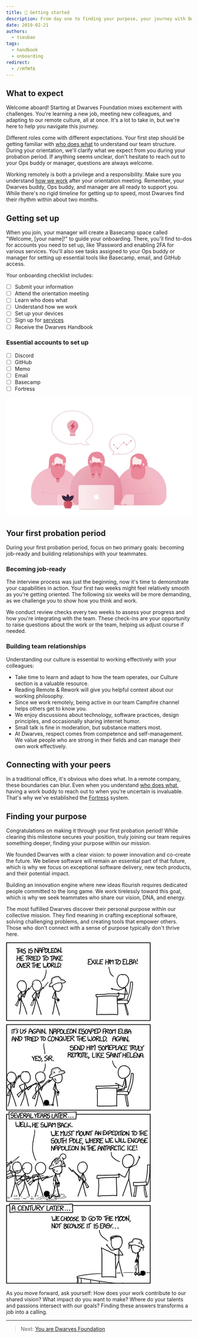 ```yaml
---
title: 💎 Getting started
description: From day one to finding your purpose, your journey with Dwarves Foundation starts here.
date: 2019-02-21
authors:
  - tieubao
tags:
  - handbook
  - onboarding
redirect:
  - /rHfWfA
---
```


## What to expect

Welcome aboard! Starting at Dwarves Foundation mixes excitement with challenges. You're learning a new job, meeting new colleagues, and adapting to our remote culture, all at once. It's a lot to take in, but we're here to help you navigate this journey.

Different roles come with different expectations. Your first step should be getting familiar with [who does what](who-does-what.md) to understand our team structure. During your orientation, we'll clarify what we expect from you during your probation period. If anything seems unclear, don't hesitate to reach out to your Ops buddy or manager, questions are always welcome.

Working remotely is both a privilege and a responsibility. Make sure you understand [how we work](how-we-work.md) after your orientation meeting. Remember, your Dwarves buddy, Ops buddy, and manager are all ready to support you. While there's no rigid timeline for getting up to speed, most Dwarves find their rhythm within about two months.

## Getting set up

When you join, your manager will create a Basecamp space called "Welcome, [your name]!" to guide your onboarding. There, you'll find to-dos for accounts you need to set up, like 1Password and enabling 2FA for various services. You'll also see tasks assigned to your Ops buddy or manager for setting up essential tools like Basecamp, email, and GitHub access.

Your onboarding checklist includes:

- [ ] Submit your information
- [ ] Attend the orientation meeting
- [ ] Learn who does what
- [ ] Understand how we work
- [ ] Set up your devices
- [ ] Sign up for [services](tools-and-systems.md)
- [ ] Receive the Dwarves Handbook

### Essential accounts to set up

- [ ] Discord
- [ ] GitHub
- [ ] Memo
- [ ] Email
- [ ] Basecamp
- [ ] Fortress

![Dwarves team onboarding](assets/team-welcome.webp)

## Your first probation period

During your first probation period, focus on two primary goals: becoming job-ready and building relationships with your teammates.

### Becoming job-ready

The interview process was just the beginning, now it's time to demonstrate your capabilities in action. Your first two weeks might feel relatively smooth as you're getting oriented. The following six weeks will be more demanding, as we challenge you to show how you think and work.

We conduct review checks every two weeks to assess your progress and how you're integrating with the team. These check-ins are your opportunity to raise questions about the work or the team, helping us adjust course if needed.

### Building team relationships

Understanding our culture is essential to working effectively with your colleagues:

- Take time to learn and adapt to how the team operates, our Culture section is a valuable resource.
- Reading Remote & Rework will give you helpful context about our working philosophy.
- Since we work remotely, being active in our team Campfire channel helps others get to know you.
- We enjoy discussions about technology, software practices, design principles, and occasionally sharing internet humor.
- Small talk is fine in moderation, but substance matters most.
- At Dwarves, respect comes from competence and self-management. We value people who are strong in their fields and can manage their own work effectively.

## Connecting with your peers

In a traditional office, it's obvious who does what. In a remote company, these boundaries can blur. Even when you understand [who does what](who-does-what.md), having a work buddy to reach out to when you're uncertain is invaluable. That's why we've established the [Fortress](https://fortress.d.foundation) system.

## Finding your purpose

Congratulations on making it through your first probation period! While clearing this milestone secures your position, truly joining our team requires something deeper, finding your purpose within our mission.

We founded Dwarves with a clear vision: to power innovation and co-create the future. We believe software will remain an essential part of that future, which is why we focus on exceptional software delivery, new tech products, and their potential impact.

Building an innovation engine where new ideas flourish requires dedicated people committed to the long game. We work tirelessly toward this goal, which is why we seek teammates who share our vision, DNA, and energy.

The most fulfilled Dwarves discover their personal purpose within our collective mission. They find meaning in crafting exceptional software, solving challenging problems, and creating tools that empower others. Those who don't connect with a sense of purpose typically don't thrive here.

![Finding purpose in work](assets/purpose-quote.webp)

As you move forward, ask yourself: How does your work contribute to our shared vision? What impact do you want to make? Where do your talents and passions intersect with our goals? Finding these answers transforms a job into a calling.

---

> Next: [You are Dwarves Foundation](dwarves-foundation-is-you.md)
